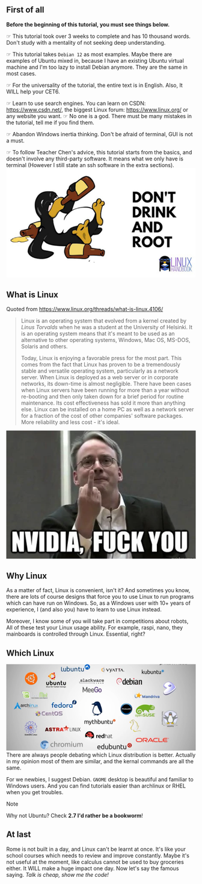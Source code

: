 ## First of all
**Before the beginning of this tutorial, you must see things below.**

☞ This tutorial took over 3 weeks to complete and has 10 thousand words. Don't study with a mentality of not seeking deep understanding.

☞ This tutorial takes `Debian 12` as most examples. Maybe there are examples of Ubuntu mixed in, because I have an existing Ubuntu virtual machine and I'm too lazy to install Debian anymore. They are the same in most cases.

☞ For the universality of the tutorial, the entire text is in English. Also, It WILL help your CET6.

☞ Learn to use search engines. You can learn on CSDN: https://www.csdn.net/, the biggest Linux forum: https://www.linux.org/ or any website you want.
☞ No one is a god. There must be many mistakes in the tutorial, tell me if you find them.

☞ Abandon Windows inertia thinking. Don't be afraid of terminal, GUI is not a must. 

☞ To follow Teacher Chen's advice, this tutorial starts from the basics, and doesn't involve any third-party software. It means what we only have is terminal (However I still state an ssh software in the extra sections).
![](/assets/Linux/1%20Hello%20Linux!/1.png)

## What is Linux
Quoted from https://www.linux.org/threads/what-is-linux.4106/
>Linux is an operating system that evolved from a kernel created by *Linus Torvalds* when he was a student at the University of Helsinki. It is an operating system means that it's meant to be used as an alternative to other operating systems, Windows, Mac OS, MS-DOS, Solaris and others.
>
>Today, Linux is enjoying a favorable press for the most part. This comes from the fact that Linux has proven to be a tremendously stable and versatile operating system, particularly as a network server. When Linux is deployed as a web server or in corporate networks, its down-time is almost negligible. There have been cases when Linux servers have been running for more than a year without re-booting and then only taken down for a brief period for routine maintenance. Its cost effectiveness has sold it more than anything else. Linux can be installed on a home PC as well as a network server for a fraction of the cost of other companies' software packages. More reliability and less cost - it's ideal.

![](/assets/Linux/1%20Hello%20Linux!/2.png)

## Why Linux
As a matter of fact, Linux is convenient, isn't it? And sometimes you know, there are lots of course designs that force you to use Linux to run programs which can have run on Windows. So, as a Windows user with 10+ years of experience, I (and also you) have to learn to use Linux instead.

Moreover, I know some of you will take part in competitions about robots, All of these test your Linux usage ability. For example, raspi, nano, they mainboards is controlled through Linux. Essential, right?

## Which Linux
![](/assets/Linux/1%20Hello%20Linux!/3.png)
There are always people debating which Linux distribution is better. Actually in my opinion most of them are similar, and the kernal commands are all the same.

For we newbies, I suggest Debian. `GNOME` desktop is beautiful and familiar to Windows users. And you can find tutorials easier than archlinux or RHEL when you get troubles.
>[!NOTE]
>Why not Ubuntu? Check **2.7 I'd rather be a bookworm**!

## At last
Rome is not built in a day, and Linux can't be learnt at once. It's like your school courses which needs to review and improve constantly. Maybe it's not useful at the moment, like calculus cannot be used to buy groceries either. It WILL make a huge impact one day. Now let's say the famous saying. *Talk is cheap, show me the code!*
